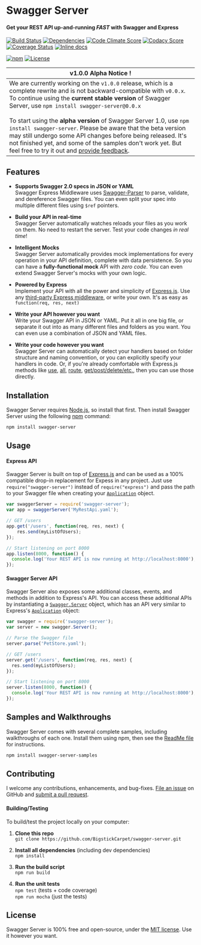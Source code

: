 Swagger Server
============================
#### Get your REST API up-and-running *FAST* with Swagger and Express

[![Build Status](https://img.shields.io/travis/BigstickCarpet/swagger-server.svg)](https://travis-ci.org/BigstickCarpet/swagger-server)
[![Dependencies](https://img.shields.io/david/bigstickcarpet/swagger-server.svg)](https://david-dm.org/bigstickcarpet/swagger-server)
[![Code Climate Score](https://img.shields.io/codeclimate/github/BigstickCarpet/swagger-server.svg)](https://codeclimate.com/github/BigstickCarpet/swagger-server)
[![Codacy Score](http://img.shields.io/codacy/431cc27ab6ec40cca6ea51c91ad8bfd6.svg)](https://www.codacy.com/public/jamesmessinger/swagger-server)
[![Coverage Status](https://img.shields.io/coveralls/BigstickCarpet/swagger-server.svg)](https://coveralls.io/r/BigstickCarpet/swagger-server)
[![Inline docs](http://inch-ci.org/github/BigstickCarpet/swagger-server.svg?branch=master&style=shields)](http://inch-ci.org/github/BigstickCarpet/swagger-server)

[![npm](http://img.shields.io/npm/v/swagger-server.svg)](https://www.npmjs.com/package/swagger-server)
[![License](https://img.shields.io/npm/l/swagger-parser.svg)](LICENSE)


|__v1.0.0 Alpha Notice !__
|---------------------------------
|We are currently working on the `v1.0.0` release, which is a complete rewrite and is not backward-compatible with `v0.0.x`. To continue using the __current stable version__ of Swagger Server, use `npm install swagger-server@0.0.x`<br><br>To start using the __alpha version__ of Swagger Server 1.0, use `npm install swagger-server`.  Please be aware that the beta version may still undergo some API changes before being released. It's not finished yet, and some of the samples don't work yet.  But feel free to try it out and [provide feedback](https://github.com/BigstickCarpet/swagger-server/issues).


Features
--------------------------
* __Supports Swagger 2.0 specs in JSON or YAML__ <br>
Swagger Express Middleware uses [Swagger-Parser](https://github.com/BigstickCarpet/swagger-parser) to parse, validate, and dereference Swagger files.  You can even split your spec into multiple different files using `$ref` pointers.

* __Build your API in real-time__ <br>
Swagger Server automatically watches reloads your files as you work on them.  No need to restart the server.  Test your code changes _in real time_!

* __Intelligent Mocks__<br>
Swagger Server automatically provides mock implementations for every operation in your API definition, complete with data persistence.  So you can have a __fully-functional mock__ API with *zero code*.  You can even extend Swagger Server's mocks with your own logic.

* __Powered by Express__<br>
Implement your API with all the power and simplicity of [Express.js](http://expressjs.com).  Use any [third-party Express middleware](https://www.npmjs.com/search?q=express), or write your own.  It's as easy as `function(req, res, next)`

* __Write your API however you want__<br>
Write your Swagger API in JSON or YAML.  Put it all in one big file, or separate it out into as many different files and folders as you want.  You can even use a combination of JSON and YAML files.

* __Write your code however you want__<br>
Swagger Server can automatically detect your handlers based on folder structure and naming convention, or you can explicitly specify your handlers in code.  Or, if you're already comfortable with Express.js methods like [use](http://expressjs.com/4x/api.html#app.use), [all](http://expressjs.com/4x/api.html#app.all), [route](http://expressjs.com/4x/api.html#app.route), [get/post/delete/etc.](http://expressjs.com/4x/api.html#app.METHOD), then you can use those directly.


Installation
--------------------------
Swagger Server requires [Node.js](http://nodejs.org/), so install that first.  Then install Swagger Server using the following [npm](https://docs.npmjs.com/getting-started/what-is-npm) command:

```bash
npm install swagger-server
```


Usage
--------------------------
#### Express API
Swagger Server is built on top of [Express.js](http://expressjs.com) and can be used as a 100% compatible drop-in replacement for Expess in any project.  Just use `require("swagger-server")` instead of `require("express")` and pass the path to your Swagger file when creating your [`Application`](http://expressjs.com/4x/api.html#app) object.

```javascript
var swaggerServer = require('swagger-server');
var app = swaggerServer('MyRestApi.yaml');

// GET /users
app.get('/users', function(req, res, next) {
    res.send(myListOfUsers);
});

// Start listening on port 8000
app.listen(8000, function() {
  console.log('Your REST API is now running at http://localhost:8000');
});
```

#### Swagger Server API
Swagger Server also exposes some additional classes, events, and methods in addition to Express's API.  You can access these additional APIs by instantiating a [`Swagger.Server`](https://github.com/BigstickCarpet/swagger-server/blob/master/lib/server.js) object, which has an API very similar to Express's [`Application`](http://expressjs.com/4x/api.html#app) object:

```javascript
var swagger = require('swagger-server');
var server = new swagger.Server();

// Parse the Swagger file
server.parse('PetStore.yaml');

// GET /users
server.get('/users', function(req, res, next) {
  res.send(myListOfUsers);
});

// Start listening on port 8000
server.listen(8000, function() {
  console.log('Your REST API is now running at http://localhost:8000');
});
```


Samples and Walkthroughs
--------------------------
Swagger Server comes with several complete samples, including walkthroughs of each one.  Install them using npm, then see the [ReadMe file](https://github.com/BigstickCarpet/swagger-server/blob/master/samples/README.md) for instructions.

```bash
npm install swagger-server-samples
```


Contributing
--------------------------
I welcome any contributions, enhancements, and bug-fixes.  [File an issue](https://github.com/BigstickCarpet/swagger-server/issues) on GitHub and [submit a pull request](https://github.com/BigstickCarpet/swagger-server/pulls).

#### Building/Testing
To build/test the project locally on your computer:

1. __Clone this repo__<br>
`git clone https://github.com/BigstickCarpet/swagger-server.git`

2. __Install all dependencies__ (including dev dependencies)<br>
`npm install`

3. __Run the build script__<br>
`npm run build`

4. __Run the unit tests__<br>
`npm test` (tests + code coverage)<br>
`npm run mocha` (just the tests)


License
--------------------------
Swagger Server is 100% free and open-source, under the [MIT license](LICENSE). Use it however you want.

